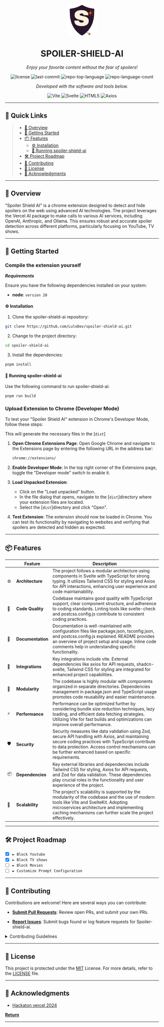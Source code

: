 <p align="center">
  <img src="docs/images/spoiler-shield-ai.png" width="100" />
</p>
<p align="center">
    <h1 align="center">SPOILER-SHIELD-AI</h1>
</p>
<p align="center">
    <em>Enjoy your favorite content without the fear of spoilers!</em>
</p>
<p align="center">
	<img src="https://img.shields.io/github/license/LuloDev/spoiler-shield-ai
    ?style=flat&color=0080ff" alt="license">
	<img src="https://img.shields.io/github/last-commit/LuloDev/spoiler-shield-ai?style=flat&logo=git&logoColor=white&color=0080ff" alt="last-commit">
	<img src="https://img.shields.io/github/languages/top/LuloDev/spoiler-shield-ai?style=flat&color=0080ff" alt="repo-top-language">
	<img src="https://img.shields.io/github/languages/count/LuloDev/spoiler-shield-ai?style=flat&color=0080ff" alt="repo-language-count">
<p>
<p align="center">
		<em>Developed with the software and tools below.</em>
</p>
<p align="center">
	<img src="https://img.shields.io/badge/Vite-646CFF.svg?style=flat&logo=Vite&logoColor=white" alt="Vite">
	<img src="https://img.shields.io/badge/Svelte-FF3E00.svg?style=flat&logo=Svelte&logoColor=white" alt="Svelte">
	<img src="https://img.shields.io/badge/HTML5-E34F26.svg?style=flat&logo=HTML5&logoColor=white" alt="HTML5">
    <img src="https://img.shields.io/badge/Axios-5A29E4.svg?style=flat&logo=Axios&logoColor=white" alt="Axios">
</p>
<hr>

## 🔗 Quick Links

> - [📍 Overview](#-overview)
> - [🚀 Getting Started](#-getting-started)
> - [📦 Features](#-features)
>   - [⚙️ Installation](#️-installation)
>   - [🤖 Running spoiler-shield-ai](#-running-spoiler-shield-ai)
> - [🛠 Project Roadmap](#-project-roadmap)
> - [🤝 Contributing](#-contributing)
> - [📄 License](#-license)
> - [👏 Acknowledgments](#-acknowledgments)

---

## 📍 Overview

"Spoiler Shield AI" is a chrome extension designed to detect and hide spoilers on the web using advanced AI technologies. The project leverages the Vercel AI package to make calls to various AI services, including OpenAI, Anthropic, and Ollama. This ensures robust and accurate spoiler detection across different platforms, particularly focusing on YouTube, TV shows.

---

## 🚀 Getting Started

### Compile the extension yourself

**_Requirements_**

Ensure you have the following dependencies installed on your system:

- **node**: `version 20`

#### ⚙️ Installation

1. Clone the spoiler-shield-ai repository:

```sh
git clone https://github.com/LuloDev/spoiler-shield-ai.git
```

2. Change to the project directory:

```sh
cd spoiler-shield-ai
```

3. Install the dependencies:

```sh
pnpm install
```

#### 🤖 Running spoiler-shield-ai

Use the following command to run spoiler-shield-ai:

```sh
pnpm run build
```

### Upload Extension to Chrome (Developer Mode)

To test your "Spoiler Shield AI" extension in Chrome's Developer Mode, follow these steps:

This will generate the necessary files in the [`dist`]

1. **Open Chrome Extensions Page**:
   Open Google Chrome and navigate to the Extensions page by entering the following URL in the address bar:

   ```sh
   chrome://extensions/
   ```

2. **Enable Developer Mode**:
   In the top right corner of the Extensions page, toggle the "Developer mode" switch to enable it.

3. **Load Unpacked Extension**:

   - Click on the "Load unpacked" button.
   - In the file dialog that opens, navigate to the [`dist`]directory where your extension files are located.
   - Select the [`dist`]directory and click "Open".

4. **Test Extension**:
   The extension should now be loaded in Chrome. You can test its functionality by navigating to websites and verifying that spoilers are detected and hidden as expected.

---

## 📦 Features

|     | Feature           | Description                                                                                                                                                                                                                                                |
| --- | ----------------- | ---------------------------------------------------------------------------------------------------------------------------------------------------------------------------------------------------------------------------------------------------------- |
| ⚙️  | **Architecture**  | The project follows a modular architecture using components in Svelte with TypeScript for strong typing. It utilizes Tailwind CSS for styling and Axios for API interactions, enhancing user experience and code maintainability.                          |
| 🔩  | **Code Quality**  | Codebase maintains good quality with TypeScript support, clear component structure, and adherence to coding standards. Linting tools like svelte-check and postcss.config.js contribute to consistent coding practices.                                    |
| 📄  | **Documentation** | Documentation is well-maintained with configuration files like package.json, tsconfig.json, and postcss.config.js explained. README provides an overview of project setup and usage. Inline code comments help in understanding specific functionality.    |
| 🔌  | **Integrations**  | Key integrations include vite. External dependencies like axios for API requests, shadcn-svelte, Tailwind CSS for styling are integrated for enhanced project capabilities.                                                                                |
| 🧩  | **Modularity**    | The codebase is highly modular with components organized in separate directories. Dependencies management in package.json and TypeScript usage promotes code reusability and easier maintenance.                                                           |
| ⚡️ | **Performance**   | Performance can be optimized further by considering bundle size reduction techniques, lazy loading, and efficient data fetching strategies. Utilizing Vite for fast builds and optimizations can improve overall performance.                              |
| 🛡️  | **Security**      | Security measures like data validation using Zod, secure API handling with Axios, and maintaining secure coding practices with TypeScript contribute to data protection. Access control mechanisms can be further enhanced based on specific requirements. |
| 📦  | **Dependencies**  | Key external libraries and dependencies include Tailwind CSS for styling, Axios for API requests, and Zod for data validation. These dependencies play crucial roles in the functionality and user experience of the project.                              |
| 🚀  | **Scalability**   | The project's scalability is supported by the modularity of the codebase and the use of modern tools like Vite and SvelteKit. Adopting microservices architecture and implementing caching mechanisms can further scale the project effectively.           |

---

## 🛠 Project Roadmap

- [x] `► Block Youtube`
- [x] `► Block TV shows`
- [ ] `► Block Movies`
- [ ] `► Customize Prompt Configuration`

---

## 🤝 Contributing

Contributions are welcome! Here are several ways you can contribute:

- **[Submit Pull Requests](https://github.com/LuloDev/spoiler-shield-ai/pulls)**: Review open PRs, and submit your own PRs.

- **[Report Issues](https://github.com/LuloDev/spoiler-shield-ai/issues)**: Submit bugs found or log feature requests for Spoiler-shield-ai.

<details closed>
    <summary>Contributing Guidelines</summary>

1. **Fork the Repository**: Start by forking the project repository to your GitHub account.
2. **Clone Locally**: Clone the forked repository to your local machine using a Git client.
   ```sh
   git clone https://github.com/LuloDev/spoiler-shield-ai.git
   ```
3. **Create a New Branch**: Always work on a new branch, giving it a descriptive name.
   ```sh
   git checkout -b new-feature-x
   ```
4. **Make Your Changes**: Develop and test your changes locally.
5. **Commit Your Changes**: Commit with a clear message describing your updates.
   ```sh
   git commit -m 'Implemented new feature x.'
   ```
6. **Push to GitHub**: Push the changes to your forked repository.
   ```sh
   git push origin new-feature-x
   ```
7. **Submit a Pull Request**: Create a PR against the original project repository. Clearly describe the changes and their motivations.

Once your PR is reviewed and approved, it will be merged into the main branch.

</details>

---

## 📄 License

This project is protected under the [MIT](https://choosealicense.com/licenses/mit/) License. For more details, refer to the [LICENSE](https://github.com/LuloDev/spoiler-shield-ai/blob/main/LICENSE) file.

---

## 👏 Acknowledgments

- [Hackaton vercel 2024](https://github.com/midudev/hackaton-vercel-2024)

[**Return**](#-overview)

---

